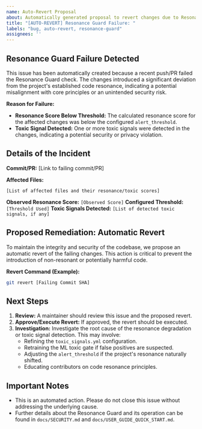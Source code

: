 ```yaml
---
name: Auto-Revert Proposal
about: Automatically generated proposal to revert changes due to Resonance Guard failure.
title: "[AUTO-REVERT] Resonance Guard Failure: "
labels: "bug, auto-revert, resonance-guard"
assignees: ''
---
```


## Resonance Guard Failure Detected

This issue has been automatically created because a recent push/PR failed the Resonance Guard check. The changes introduced a significant deviation from the project's established code resonance, indicating a potential misalignment with core principles or an unintended security risk.

**Reason for Failure:**

- **Resonance Score Below Threshold:** The calculated resonance score for the affected changes was below the configured `alert_threshold`.
- **Toxic Signal Detected:** One or more toxic signals were detected in the changes, indicating a potential security or privacy violation.

## Details of the Incident

**Commit/PR:** [Link to failing commit/PR]

**Affected Files:**
```
[List of affected files and their resonance/toxic scores]
```

**Observed Resonance Score:** `[Observed Score]`
**Configured Threshold:** `[Threshold Used]`
**Toxic Signals Detected:** `[List of detected toxic signals, if any]`

## Proposed Remediation: Automatic Revert

To maintain the integrity and security of the codebase, we propose an automatic revert of the failing changes. This action is critical to prevent the introduction of non-resonant or potentially harmful code.

**Revert Command (Example):**

```bash
git revert [Failing Commit SHA]
```

## Next Steps

1.  **Review:** A maintainer should review this issue and the proposed revert.
2.  **Approve/Execute Revert:** If approved, the revert should be executed.
3.  **Investigation:** Investigate the root cause of the resonance degradation or toxic signal detection. This may involve:
    -   Refining the `toxic_signals.yml` configuration.
    -   Retraining the ML toxic gate if false positives are suspected.
    -   Adjusting the `alert_threshold` if the project's resonance naturally shifted.
    -   Educating contributors on code resonance principles.

## Important Notes

-   This is an automated action. Please do not close this issue without addressing the underlying cause.
-   Further details about the Resonance Guard and its operation can be found in `docs/SECURITY.md` and `docs/USER_GUIDE_QUICK_START.md`.



